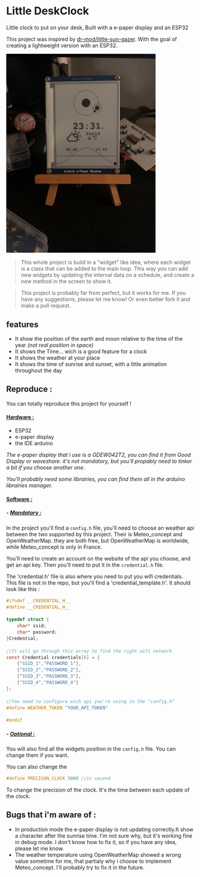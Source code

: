# Little DeskClock

Little clock to put on your desk,
Built with a e-paper display and an ESP32

This project was inspired by [dr-mod/little-sun-gazer](https://github.com/dr-mod/little-sun-gazer). With the goal of creating a lightweight version with an ESP32.

<img src="./images/pic1.jpg" alt="image" width="400"/>

> This whole project is build in a "widget" like idea, where each widget is a class that can be added to the main loop. This way you can add new widgets by updating the internal data on a schedule, and create a new method in the screen to show it.

>This project is probably far from perfect, but it works for me. If you have any suggestions, please let me know! 
Or even better fork it and make a pull request.

## features
- It show the position of the earth and moon relative to the time of the year 
    *(not real position in space)*
- It shows the Time... wich is a good feature for a clock
- It shows the weather at your place
- It shows the time of sunrise and sunset, with a little animation throughout the day

## Reproduce :

You can totally reproduce this project for yourself ! 

#### <ins>Hardware :
- ESP32
- e-paper display
- the IDE arduino

*The e-paper display that i use is a GDEW042T2, you can find it from Good Display or waveshare.
it's not mandatory, but you'll propably need to tinker a bit if you choose another one.*

*You'll probably need some librairies, you can find them all in the arduino librairies manager.*

#### <ins>Software :

##### - <ins>Mandatory :
In the project you'll find a `config.h` file, you'll need to choose an weather api between the two supported by this project. Their is Meteo_concept and OpenWeatherMap.
they are both free, but OpenWeatherMap is worldwide, while Meteo_concept is only in France.

You'll need to create an account on the website of the api you choose, and get an api key. Then you'll need to put it in the `credential.h` file.

The 'credential.h' file is also where you need to put you wifi credentials.
This file is not in the repo, but you'll find a 'credential_template.h'. It should look like this :

```c
#ifndef __CREDENTIAL_H__
#define __CREDENTIAL_H__

typedef struct {
    char* ssid;
    char* password;
}Credential;

//It will go through this array to find the right wifi network
const Credential credentials[6] = {
    {"SSID_1","PASSWORD_1"},
    {"SSID_2","PASSWORD_2"},
    {"SSID_3","PASSWORD_3"},
    {"SSID_4","PASSWORD_4"}
};

//You need to configure wich api you're using in the "config.h"
#define WEATHER_TOKEN "YOUR_API_TOKEN"

#endif
```

##### - <ins>Optional :
You will also find all the widgets position in the `config.h` file. You can change them if you want.

You can also change the 
```c
#define PRECISON_CLOCK 5000 //in second
```
To change the precision of the clock. It's the time between each update of the clock.

## Bugs that i'm aware of :

- In production mode the e-paper display is not updating correctly.It show a character after the sunrise time. I'm not sure why, but it's working fine in debug mode. I don't know how to fix it, so if you have any idea, please let me know.
- The weather temperature using OpenWeatherMap showed a wrong value sometime for me, that partialy why i choose to implement Meteo_concept. I'll probably try to fix it in the future.
